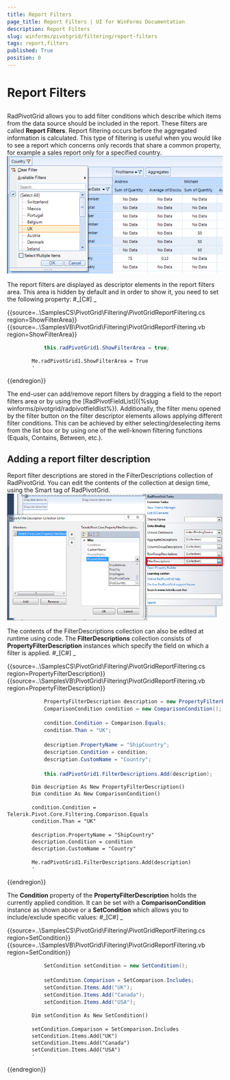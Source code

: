 ```yaml
---
title: Report Filters
page_title: Report Filters | UI for WinForms Documentation
description: Report Filters
slug: winforms/pivotgrid/filtering/report-filters
tags: report,filters
published: True
position: 0
---
```


# Report Filters



## 

RadPivotGrid allows you to add filter conditions which describe which items from the data source should be
          included in the report. These filters are called __Report Filters__. Report filtering
          occurs before the aggregated information is calculated. This type of filtering is useful when you would like
          to see a report which concerns only records that share a common property, for example a sales report only for
          a specified country.
        ![pivotgrid-filtering-report-filters 001](images/pivotgrid-filtering-report-filters001.png)

The report filters are displayed as descriptor elements in the report filters area. This area is hidden by default
          and in order to show it, you need to set the following property:
        #_[C#] _

	



{{source=..\SamplesCS\PivotGrid\Filtering\PivotGridReportFiltering.cs region=ShowFilterArea}} 
{{source=..\SamplesVB\PivotGrid\Filtering\PivotGridReportFiltering.vb region=ShowFilterArea}} 

````C#
            this.radPivotGrid1.ShowFilterArea = true;
````
````VB.NET
        Me.radPivotGrid1.ShowFilterArea = True
        '
````

{{endregion}} 




The end-user can add/remove report filters by dragging a field to the report filters area or by using the
          [RadPivotFieldList]({%slug winforms/pivotgrid/radpivotfieldlist%}).
          Additionally, the filter menu opened by the filter button on the filter descriptor elements allows applying
          different filter conditions. This can be achieved by either selecting/deselecting items from the list box or
          by using one of the well-known filtering functions (Equals, Contains, Between, etc.).
        

## Adding a report filter description

Report filter descriptions are stored in the FilterDescriptions collection of RadPivotGrid. You can edit the
          contents of the collection at design time, using the Smart tag of RadPivotGrid.
        ![pivotgrid-filtering-report-filters 002](images/pivotgrid-filtering-report-filters002.png)

The contents of the FilterDescriptions collection can also be edited at runtime using code. The
          __FilterDescriptions__ collection consists of __PropertyFilterDescription__
          instances which specify the field on which a filter is applied.
        #_[C#] _

	



{{source=..\SamplesCS\PivotGrid\Filtering\PivotGridReportFiltering.cs region=PropertyFilterDescription}} 
{{source=..\SamplesVB\PivotGrid\Filtering\PivotGridReportFiltering.vb region=PropertyFilterDescription}} 

````C#
            PropertyFilterDescription description = new PropertyFilterDescription(); 
            ComparisonCondition condition = new ComparisonCondition();

            condition.Condition = Comparison.Equals;
            condition.Than = "UK";

            description.PropertyName = "ShipCountry";
            description.Condition = condition;
            description.CustomName = "Country";

            this.radPivotGrid1.FilterDescriptions.Add(description);
````
````VB.NET
        Dim description As New PropertyFilterDescription()
        Dim condition As New ComparisonCondition()

        condition.Condition = Telerik.Pivot.Core.Filtering.Comparison.Equals
        condition.Than = "UK"

        description.PropertyName = "ShipCountry"
        description.Condition = condition
        description.CustomName = "Country"

        Me.radPivotGrid1.FilterDescriptions.Add(description)
        '
````

{{endregion}} 




The __Condition__ property of the __PropertyFilterDescription__ holds the
          currently applied condition. It can be set with a __ComparisonCondition__ instance as shown
          above or a __SetCondition__ which allows you to include/exclude specific values:
        #_[C#] _

	



{{source=..\SamplesCS\PivotGrid\Filtering\PivotGridReportFiltering.cs region=SetCondition}} 
{{source=..\SamplesVB\PivotGrid\Filtering\PivotGridReportFiltering.vb region=SetCondition}} 

````C#
            SetCondition setCondition = new SetCondition();

            setCondition.Comparison = SetComparison.Includes;
            setCondition.Items.Add("UK");
            setCondition.Items.Add("Canada");
            setCondition.Items.Add("USA");
````
````VB.NET
        Dim setCondition As New SetCondition()

        setCondition.Comparison = SetComparison.Includes
        setCondition.Items.Add("UK")
        setCondition.Items.Add("Canada")
        setCondition.Items.Add("USA")
        '
````

{{endregion}} 



